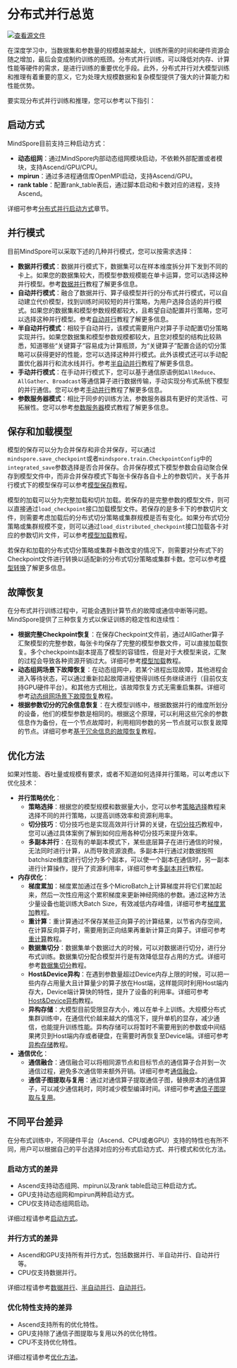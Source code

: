 # 分布式并行总览

[![查看源文件](https://mindspore-website.obs.cn-north-4.myhuaweicloud.com/website-images/r2.2/resource/_static/logo_source.svg)](https://gitee.com/mindspore/docs/blob/r2.2/tutorials/experts/source_zh_cn/parallel/overview.md)

在深度学习中，当数据集和参数量的规模越来越大，训练所需的时间和硬件资源会随之增加，最后会变成制约训练的瓶颈。分布式并行训练，可以降低对内存、计算性能等硬件的需求，是进行训练的重要优化手段。此外，分布式并行对大模型训练和推理有着重要的意义，它为处理大规模数据和复杂模型提供了强大的计算能力和性能优势。

要实现分布式并行训练和推理，您可以参考以下指引：

## 启动方式

MindSpore目前支持三种启动方式：

- **动态组网**：通过MindSpore内部动态组网模块启动，不依赖外部配置或者模块，支持Ascend/GPU/CPU。
- **mpirun**：通过多进程通信库OpenMPI启动，支持Ascend/GPU。
- **rank table**：配置rank_table表后，通过脚本启动和卡数对应的进程，支持Ascend。

详细可参考[分布式并行启动方式](https://www.mindspore.cn/tutorials/experts/zh-CN/r2.2/parallel/startup_method.html)章节。

## 并行模式

目前MindSpore可以采取下述的几种并行模式，您可以按需求选择：

- **数据并行模式**：数据并行模式下，数据集可以在样本维度拆分并下发到不同的卡上。如果您的数据集较大，而模型参数规模能在单卡运算，您可以选择这种并行模型。参考[数据并行](https://www.mindspore.cn/tutorials/experts/zh-CN/r2.2/parallel/data_parallel.html)教程了解更多信息。
- **自动并行模式**：融合了数据并行、算子级模型并行的分布式并行模式，可以自动建立代价模型，找到训练时间较短的并行策略，为用户选择合适的并行模式。如果您的数据集和模型参数规模都较大，且希望自动配置并行策略，您可以选择这种并行模型。参考[自动并行](https://www.mindspore.cn/tutorials/experts/zh-CN/r2.2/parallel/auto_parallel.html)教程了解更多信息。
- **半自动并行模式**：相较于自动并行，该模式需要用户对算子手动配置切分策略实现并行。如果您数据集和模型参数规模都较大，且您对模型的结构比较熟悉，知道哪些“关键算子”容易成为计算瓶颈，为“关键算子”配置合适的切分策略可以获得更好的性能，您可以选择这种并行模式。此外该模式还可以手动配置优化器并行和流水线并行。参考[半自动并行](https://www.mindspore.cn/tutorials/experts/zh-CN/r2.2/parallel/semi_auto_parallel.html)教程了解更多信息。
- **手动并行模式**：在手动并行模式下，您可以基于通信原语例如`AllReduce`、`AllGather`、`Broadcast`等通信算子进行数据传输，手动实现分布式系统下模型的并行通信。您可以参考[手动并行](https://www.mindspore.cn/tutorials/experts/zh-CN/r2.2/parallel/manual_parallel.html)教程了解更多信息。
- **参数服务器模式**：相比于同步的训练方法，参数服务器具有更好的灵活性、可拓展性。您可以参考[参数服务器](https://www.mindspore.cn/tutorials/experts/zh-CN/r2.2/parallel/parameter_server_training.html)模式教程了解更多信息。

## 保存和加载模型

模型的保存可以分为合并保存和非合并保存，可以通过`mindspore.save_checkpoint`或者`mindspore.train.CheckpointConfig`中的`integrated_save`参数选择是否合并保存。合并保存模式下模型参数会自动聚合保存到模型文件中，而非合并保存模式下每张卡保存各自卡上的参数切片。关于各并行模式下的模型保存可以参考[模型保存](https://www.mindspore.cn/tutorials/experts/zh-CN/r2.2/parallel/model_saving.html)教程。

模型的加载可以分为完整加载和切片加载。若保存的是完整参数的模型文件，则可以直接通过`load_checkpoint`接口加载模型文件。若保存的是多卡下的参数切片文件，则需要考虑加载后的分布式切分策略或集群规模是否有变化。如果分布式切分策略或集群规模不变，则可以通过`load_distributed_checkpoint`接口加载各卡对应的参数切片文件，可以参考[模型加载](https://www.mindspore.cn/tutorials/experts/zh-CN/r2.2/parallel/model_loading.html)教程。

若保存和加载的分布式切分策略或集群卡数改变的情况下，则需要对分布式下的Checkpoint文件进行转换以适配新的分布式切分策略或集群卡数。您可以参考[模型转换](https://www.mindspore.cn/tutorials/experts/zh-CN/r2.2/parallel/model_transformation.html)了解更多信息。

## 故障恢复

在分布式并行训练过程中，可能会遇到计算节点的故障或通信中断等问题。MindSpore提供了三种恢复方式以保证训练的稳定性和连续性：

- **根据完整Checkpoint恢复**：在保存Checkpoint文件前，通过AllGather算子汇聚模型的完整参数，每张卡均保存了完整的模型参数文件，可以直接加载恢复。多个checkpoints副本提高了模型的容错性，但是对于大模型来说，汇聚的过程会导致各种资源开销过大。详细可参考[模型加载](https://www.mindspore.cn/tutorials/experts/zh-CN/r2.2/parallel/model_loading.html)教程。
- **动态组网场景下故障恢复**：在动态组网中，若某个进程出现故障，其他进程会进入等待状态，可以通过重新拉起故障进程使得训练任务继续进行（目前仅支持GPU硬件平台）。和其他方式相比，该故障恢复方式无需重启集群。详细可参考[动态组网场景下故障恢复](https://www.mindspore.cn/tutorials/experts/zh-CN/r2.2/parallel/disaster_recover.html)教程。
- **根据参数切分的冗余信息恢复**：在大模型训练中，根据数据并行的维度所划分的设备，他们的模型参数是相同的。根据这个原理，可以利用这些冗余的参数信息作为备份，在一个节点故障时，利用相同参数的另一节点就可以恢复故障的节点。详细可参考[基于冗余信息的故障恢复](https://www.mindspore.cn/tutorials/experts/zh-CN/r2.2/parallel/fault_recover.html)教程。

## 优化方法

如果对性能、吞吐量或规模有要求，或者不知道如何选择并行策略，可以考虑以下优化技术：

- **并行策略优化**：
    - **策略选择**：根据您的模型规模和数据量大小，您可以参考[策略选择](https://www.mindspore.cn/tutorials/experts/zh-CN/r2.2/parallel/strategy_select.html)教程来选择不同的并行策略，以提高训练效率和资源利用率。
    - **切分技巧**：切分技巧也是实现高效并行计算的关键，在[切分技巧](https://www.mindspore.cn/tutorials/experts/zh-CN/r2.2/parallel/split_technique.html)教程中，您可以通过具体案例了解到如何应用各种切分技巧来提升效率。
    - **多副本并行**：在现有的单副本模式下，某些底层算子在进行通信的时候，无法同时进行计算，从而导致资源浪费。多副本并行通过对数据按照batchsize维度进行切分为多个副本，可以使一个副本在通信时，另一副本进行计算操作，提升了资源利用率，详细可参考[多副本并行](https://www.mindspore.cn/tutorials/experts/zh-CN/r2.2/parallel/multiple_copy.html)教程。
- **内存优化**：
    - **梯度累加**：梯度累加通过在多个MicroBatch上计算梯度并将它们累加起来，然后一次性应用这个累积梯度来更新神经网络的参数。通过这种方法少量设备也能训练大Batch Size，有效减低内存峰值，详细可参考[梯度累加](https://www.mindspore.cn/tutorials/experts/zh-CN/r2.2/parallel/distributed_gradient_accumulation.html)教程。
    - **重计算**：重计算通过不保存某些正向算子的计算结果，以节省内存空间，在计算反向算子时，需要用到正向结果再重新计算正向算子。详细可参考[重计算](https://www.mindspore.cn/tutorials/experts/zh-CN/r2.2/parallel/recompute.html)教程。
    - **数据集切分**：数据集单个数据过大的时候，可以对数据进行切分，进行分布式训练。数据集切分配合模型并行是有效降低显存占用的方式。详细可参考[数据集切分](https://www.mindspore.cn/tutorials/experts/zh-CN/r2.2/parallel/dataset_slice.html)教程。
    - **Host&Device异构**：在遇到参数量超过Device内存上限的时候，可以把一些内存占用量大且计算量少的算子放在Host端，这样能同时利用Host端内存大，Device端计算快的特性，提升了设备的利用率。详细可参考[Host&Device异构](https://www.mindspore.cn/tutorials/experts/zh-CN/r2.2/parallel/host_device_training.html)教程。
    - **异构存储**：大模型目前受限显存大小，难以在单卡上训练。大规模分布式集群训练中，在通信代价越来越大的情况下，提升单机的显存，减少通信，也能提升训练性能。异构存储可以将暂时不需要用到的参数或中间结果拷贝到Host端内存或者硬盘，在需要时再恢复至Device端。详细可参考[异构存储](https://www.mindspore.cn/tutorials/experts/zh-CN/r2.2/parallel/memory_offload.html)教程。
- **通信优化**：
    - **通信融合**：通信融合可以将相同源节点和目标节点的通信算子合并到一次通信过程，避免多次通信带来额外开销。详细可参考[通信融合](https://www.mindspore.cn/tutorials/experts/zh-CN/r2.2/parallel/comm_fusion.html)。
    - **通信子图提取与复用**：通过对通信算子提取通信子图，替换原本的通信算子，可以减少通信耗时，同时减少模型编译时间。详细可参考[通信子图提取与复用](https://www.mindspore.cn/tutorials/experts/zh-CN/r2.2/parallel/comm_subgraph.html)。

## 不同平台差异

在分布式训练中，不同硬件平台（Ascend、CPU或者GPU）支持的特性也有所不同，用户可以根据自己的平台选择对应的分布式启动方式、并行模式和优化方法。

### 启动方式的差异

- Ascend支持动态组网、mpirun以及rank table启动三种启动方式。
- GPU支持动态组网和mpirun两种启动方式。
- CPU仅支持动态组网启动。

详细过程请参考[启动方式](https://www.mindspore.cn/tutorials/experts/zh-CN/r2.2/parallel/startup_method.html)。

### 并行方式的差异

- Ascend和GPU支持所有并行方式，包括数据并行、半自动并行、自动并行等。
- CPU仅支持数据并行。

详细过程请参考[数据并行](https://www.mindspore.cn/tutorials/experts/zh-CN/r2.2/parallel/data_parallel.html)、[半自动并行](https://www.mindspore.cn/tutorials/experts/zh-CN/r2.2/parallel/semi_auto_parallel.html)、[自动并行](https://www.mindspore.cn/tutorials/experts/zh-CN/r2.2/parallel/auto_parallel.html)。

### 优化特性支持的差异

- Ascend支持所有的优化特性。
- GPU支持除了通信子图提取与复用以外的优化特性。
- CPU不支持优化特性。

详细过程请参考[优化方法](https://www.mindspore.cn/tutorials/experts/zh-CN/r2.2/parallel/optimize_technique.html)。

